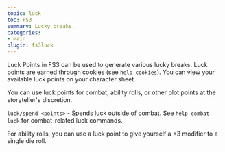 ```yaml
---
topic: luck
toc: FS3
summary: Lucky breaks.
categories:
- main
plugin: fs3luck
---
```

Luck Points in FS3 can be used to generate various lucky breaks.  Luck points are earned through cookies (see `help cookies`).  You can view your available luck points on your character sheet.

You can use luck points for combat, ability rolls, or other plot points at the storyteller's discretion.

`luck/spend <points>` - Spends luck outside of combat.
    See `help combat luck` for combat-related luck commands.

For ability rolls, you can use a luck point to give yourself a +3 modifier to a single die roll.
